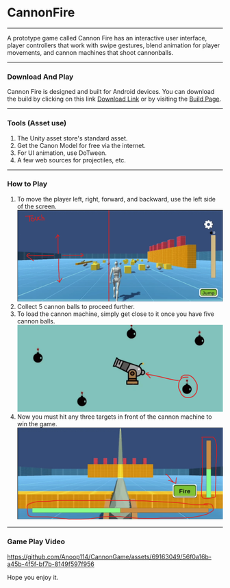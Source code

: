 # CannonFire

---

A prototype game called Cannon Fire has an interactive user interface, player controllers that work with swipe gestures, blend animation for player movements, and cannon machines that shoot cannonballs.

---
### Download And Play

Cannon Fire is designed and built for Android devices. You can download the build by clicking on this link [Download Link]() or by visiting the [Build Page]().

---

### Tools (Asset use)
1. The Unity asset store's standard asset.
2. Get the Canon Model for free via the internet.
3. For UI animation, use DoTween.
4. A few web sources for projectiles, etc.

---

### How to Play

1. To move the player left, right, forward, and backward, use the left side of the screen.
![MovePlayerImage](./Production/1.png)
2. Collect 5 cannon balls to proceed further.
3. To load the cannon machine, simply get close to it once you have five cannon balls.
![CannonDragDrop](./Production/2.png)
4. Now you must hit any three targets in front of the cannon machine to win the game.
![CannonHitImage](./Production/3.png)

---

### Game Play Video
https://github.com/Anoop114/CannonGame/assets/69163049/56f0a16b-a45b-4f5f-bf7b-8149f597f956

Hope you enjoy it.

